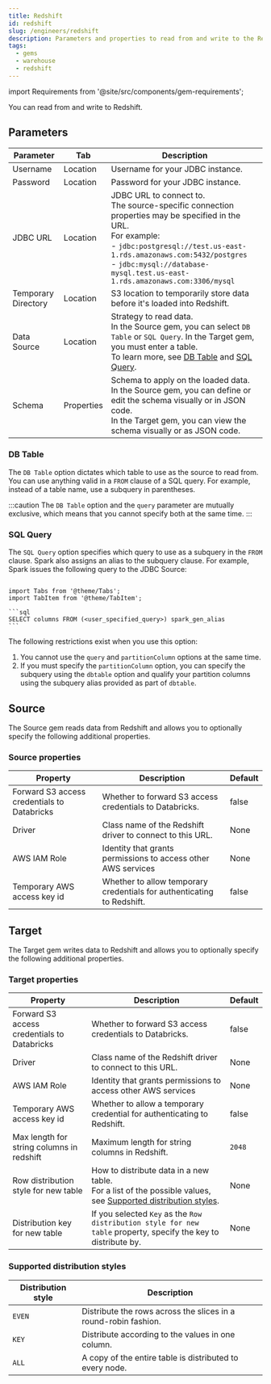 ```yaml
---
title: Redshift
id: redshift
slug: /engineers/redshift
description: Parameters and properties to read from and write to the Redshift warehouse.
tags:
  - gems
  - warehouse
  - redshift
---
```


import Requirements from '@site/src/components/gem-requirements';

<Requirements
  python_package_name="ProphecyWarehousePython"
  python_package_version="0.0.1+"
  scala_package_name="ProphecyWarehouseScala"
  scala_package_version="0.0.1+"
  scala_lib=""
  python_lib="1.9.42+"
  uc_single="14.3+"
  uc_shared="14.3+"
  livy="Not Supported"
/>

You can read from and write to Redshift.

## Parameters

| Parameter           | Tab        | Description                                                                                                                                                                                                                                                                       |
| ------------------- | ---------- | --------------------------------------------------------------------------------------------------------------------------------------------------------------------------------------------------------------------------------------------------------------------------------- |
| Username            | Location   | Username for your JDBC instance.                                                                                                                                                                                                                                                  |
| Password            | Location   | Password for your JDBC instance.                                                                                                                                                                                                                                                  |
| JDBC URL            | Location   | JDBC URL to connect to. <br/>The source-specific connection properties may be specified in the URL. <br/> For example: <br/>- `jdbc:postgresql://test.us-east-1.rds.amazonaws.com:5432/postgres` <br/>- `jdbc:mysql://database-mysql.test.us-east-1.rds.amazonaws.com:3306/mysql` |
| Temporary Directory | Location   | S3 location to temporarily store data before it's loaded into Redshift.                                                                                                                                                                                                           |
| Data Source         | Location   | Strategy to read data. <br/>In the Source gem, you can select `DB Table` or `SQL Query`. In the Target gem, you must enter a table.<br/>To learn more, see [DB Table](#db-table) and [SQL Query](#sql-query).                                                                     |
| Schema              | Properties | Schema to apply on the loaded data.<br/>In the Source gem, you can define or edit the schema visually or in JSON code.<br/>In the Target gem, you can view the schema visually or as JSON code.                                                                                   |

### DB Table

The `DB Table` option dictates which table to use as the source to read from. You can use anything valid in a `FROM` clause of a SQL query. For example, instead of a table name, use a subquery in parentheses.

:::caution
The `DB Table` option and the `query` parameter are mutually exclusive, which means that you cannot specify both at the same time.
:::

### SQL Query

The `SQL Query` option specifies which query to use as a subquery in the `FROM` clause. Spark also assigns an alias to the subquery clause. For example, Spark issues the following query to the JDBC Source:

````mdx-code-block

import Tabs from '@theme/Tabs';
import TabItem from '@theme/TabItem';

```sql
SELECT columns FROM (<user_specified_query>) spark_gen_alias
```
````

The following restrictions exist when you use this option:

1. You cannot use the `query` and `partitionColumn` options at the same time.
2. If you must specify the `partitionColumn` option, you can specify the subquery using the `dbtable` option and qualify your partition columns using the subquery alias provided as part of `dbtable`.

## Source

The Source gem reads data from Redshift and allows you to optionally specify the following additional properties.

### Source properties

| Property                                    | Description                                                            | Default |
| ------------------------------------------- | ---------------------------------------------------------------------- | ------- |
| Forward S3 access credentials to Databricks | Whether to forward S3 access credentials to Databricks.                | false   |
| Driver                                      | Class name of the Redshift driver to connect to this URL.              | None    |
| AWS IAM Role                                | Identity that grants permissions to access other AWS services          | None    |
| Temporary AWS access key id                 | Whether to allow temporary credentials for authenticating to Redshift. | false   |

## Target

The Target gem writes data to Redshift and allows you to optionally specify the following additional properties.

### Target properties

| Property                                    | Description                                                                                                                                         | Default |
| ------------------------------------------- | --------------------------------------------------------------------------------------------------------------------------------------------------- | ------- |
| Forward S3 access credentials to Databricks | Whether to forward S3 access credentials to Databricks.                                                                                             | false   |
| Driver                                      | Class name of the Redshift driver to connect to this URL.                                                                                           | None    |
| AWS IAM Role                                | Identity that grants permissions to access other AWS services                                                                                       | None    |
| Temporary AWS access key id                 | Whether to allow a temporary credential for authenticating to Redshift.                                                                             | false   |
| Max length for string columns in redshift   | Maximum length for string columns in Redshift.                                                                                                      | `2048`  |
| Row distribution style for new table        | How to distribute data in a new table. <br/>For a list of the possible values, see [Supported distribution styles](#supported-distribution-styles). | None    |
| Distribution key for new table              | If you selected `Key` as the `Row distribution style for new table` property, specify the key to distribute by.                                     | None    |

### Supported distribution styles

| Distribution style | Description                                                     |
| ------------------ | --------------------------------------------------------------- |
| `EVEN`             | Distribute the rows across the slices in a round-robin fashion. |
| `KEY`              | Distribute according to the values in one column.               |
| `ALL`              | A copy of the entire table is distributed to every node.        |
